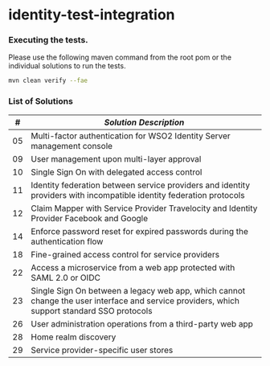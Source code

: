 # identity-test-integration

### Executing the tests.
Please use the following maven command from the root pom or the individual solutions to run the tests.
```bash
mvn clean verify --fae
```

### List of Solutions

| #  | *Solution Description*  |
|---|---|
| 05  | Multi-factor authentication for WSO2 Identity Server management console  |
| 09  | User management upon multi-layer approval  |
| 10  | Single Sign On with delegated access control  |
  11  | Identity federation between service providers and identity providers with incompatible identity federation protocols
| 12  | Claim Mapper with Service Provider Travelocity and Identity Provider Facebook and Google  |
| 14  | Enforce password reset for expired passwords during the authentication flow  |
| 18  | Fine-grained access control for service providers  |
| 22  | Access a microservice from a web app protected with SAML 2.0 or OIDC  |
| 23  | Single Sign On between a legacy web app, which cannot change the user interface and service providers, which support standard SSO protocols  |
| 26  | User administration operations from a third-party web app  |
| 28  | Home realm discovery  |
| 29  | Service provider-specific user stores  |
